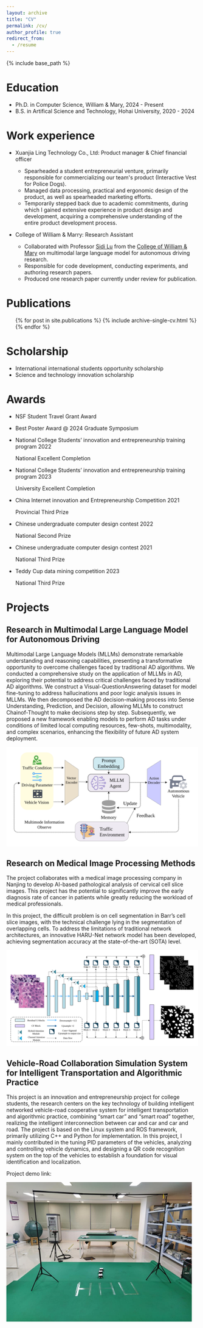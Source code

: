 ```yaml
---
layout: archive
title: "CV"
permalink: /cv/
author_profile: true
redirect_from:
  - /resume
---
```


{% include base_path %}

Education
======
* Ph.D. in Computer Science, William & Mary, 2024 - Present
* B.S. in Artifical Science and Technology, Hohai University, 2020 - 2024


Work experience
======
* Xuanjia Ling Technology Co., Ltd: Product manager & Chief financial officer
  * Spearheaded a student entrepreneurial venture, primarily responsible for commercializing our team's product (Interactive Vest for Police Dogs).
  * Managed data processing, practical and ergonomic design of the product, as well as spearheaded marketing efforts.
  * Temporarily stepped back due to academic commitments, during which I gained extensive experience in product design and development, acquiring a comprehensive understanding of the entire product development process.

* College of William & Marry: Research Assistant
  * Collaborated with Professor [Sidi Lu](https://sidilu.org/) from the [College of William & Mary](https://www.wm.edu/) on multimodal large language model for autonomous driving research.
  * Responsible for code development, conducting experiments, and authoring research papers.
  * Produced one research paper currently under review for publication.
  


Publications
======
  <ul>{% for post in site.publications %}
    {% include archive-single-cv.html %}
  {% endfor %}</ul>
  

Scholarship
======
* International international students opportunity scholarship
* Science and technology innovation scholarship

Awards
======
* NSF Student Travel Grant Award

* Best Poster Award @ 2024 Graduate Symposium

* National College Students’ innovation and entrepreneurship training program 2022 

  National Excellent Completion

* National College Students’ innovation and entrepreneurship training program 2023

  University Excellent Completion

* China Internet innovation and Entrepreneurship Competition 2021

  Provincial Third Prize

* Chinese undergraduate computer design contest 2022

  National Second Prize

* Chinese undergraduate computer design contest 2021

  National Third Prize

* Teddy Cup data mining competition 2023

  National Third Prize



# Projects

## Research in Multimodal Large Language Model for Autonomous Driving

Multimodal Large Language Models (MLLMs) demonstrate remarkable understanding and reasoning capabilities, presenting a transformative opportunity to overcome challenges faced by traditional AD algorithms. We conducted a comprehensive study on the application of MLLMs in AD, exploring their potential to address critical challenges faced by traditional AD algorithms. We construct a Visual-QuestionAnswering dataset for model fine-tuning to address hallucinations and poor logic analysis issues in MLLMs. We then decomposed the AD decision-making process into Sense Understanding, Prediction, and Decision, allowing MLLMs to construct Chainof-Thought to make decisions step by step. Subsequently, we proposed a new framework enabling models to perform AD tasks under conditions of limited local computing resources, few-shots, multimodality, and complex scenarios, enhancing the flexibility of future AD system deployment.

![](../images/Framework.svg)

## Research on Medical Image Processing Methods

The project collaborates with a medical image processing company in Nanjing to develop AI-based pathological analysis of cervical cell slice images. This project has the potential to significantly improve the early diagnosis rate of cancer in patients while greatly reducing the workload of medical professionals.

In this project, the difficult problem is on cell segmentation in Barr’s cell slice images, with the technical challenge lying in the segmentation of overlapping cells. To address the limitations of traditional network architectures, an innovative HARU-Net network model has been developed, achieving segmentation accuracy at the state-of-the-art (SOTA) level.

![](../images/NetWork.svg)



## Vehicle-Road Collaboration Simulation System for Intelligent Transportation and Algorithmic Practice

This project is an innovation and entrepreneurship project for college students, the research centers on the key technology of building intelligent networked vehicle-road cooperative system for intelligent transportation and algorithmic practice, combining “smart car” and “smart road” together, realizing the intelligent interconnection between car and car and car and road. The project is based on the Linux system and ROS framework, primarily utilizing C++ and Python for implementation. In this project, I mainly contributed in the tuning PID parameters of the vehicles, analyzing and controlling vehicle dynamics, and designing a QR code recognition system on the top of the vehicles to establish a foundation for visual identification and localization.

Project demo link: []()

![](../images/robot.jpg)



